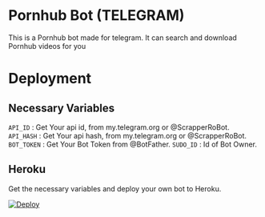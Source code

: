 <img src="https://camo.githubusercontent.com/82291b0fe831bfc6781e07fc5090cbd0a8b912bb8b8d4fec0696c881834f81ac/68747470733a2f2f70726f626f742e6d656469612f394575424971676170492e676966" width="800" height="3">


# Pornhub Bot (TELEGRAM)

This is a Pornhub bot made for telegram. It can search and download Pornhub videos for you



# Deployment


## Necessary Variables
`API_ID` : Get Your api id, from my.telegram.org or @ScrapperRoBot.  
`API_HASH` : Get Your api hash, from my.telegram.org or @ScrapperRoBot.  
`BOT_TOKEN` : Get Your Bot Token from @BotFather.
`SUDO_ID` : Id of Bot Owner.


## Heroku

Get the necessary variables and deploy your own bot to Heroku.

[![Deploy](https://www.herokucdn.com/deploy/button.svg)](https://heroku.com/deploy?template=https://github.com/Mafia58/Pornhub_Bot)


<img src="https://camo.githubusercontent.com/82291b0fe831bfc6781e07fc5090cbd0a8b912bb8b8d4fec0696c881834f81ac/68747470733a2f2f70726f626f742e6d656469612f394575424971676170492e676966" width="800" height="3">
